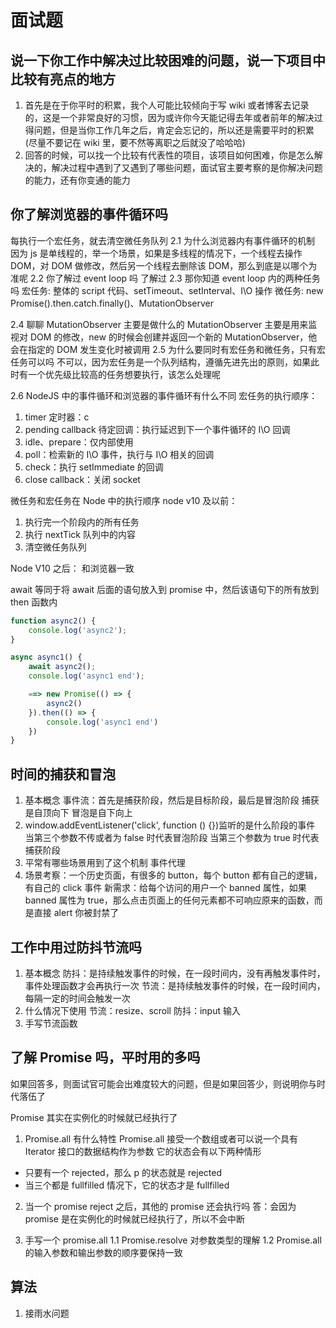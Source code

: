 # 面试题

## 说一下你工作中解决过比较困难的问题，说一下项目中比较有亮点的地方

1. 首先是在于你平时的积累，我个人可能比较倾向于写 wiki 或者博客去记录的，这是一个非常良好的习惯，因为或许你今天能记得去年或者前年的解决过得问题，但是当你工作几年之后，肯定会忘记的，所以还是需要平时的积累(尽量不要记在 wiki 里，要不然等离职之后就没了哈哈哈)
2. 回答的时候，可以找一个比较有代表性的项目，该项目如何困难，你是怎么解决的，解决过程中遇到了又遇到了哪些问题，面试官主要考察的是你解决问题的能力，还有你变通的能力

## 你了解浏览器的事件循环吗

每执行一个宏任务，就去清空微任务队列
2.1 为什么浏览器内有事件循环的机制
因为 js 是单线程的，举一个场景，如果是多线程的情况下，一个线程去操作 DOM，对 DOM 做修改，然后另一个线程去删除该 DOM，那么到底是以哪个为准呢
2.2 你了解过 event loop 吗
了解过
2.3 那你知道 event loop 内的两种任务吗
宏任务: 整体的 script 代码、setTimeout、setInterval、I\O 操作
微任务: new Promise().then.catch.finally()、MutationObserver

2.4 聊聊 MutationObserver 主要是做什么的
MutationObserver 主要是用来监视对 DOM 的修改，new 的时候会创建并返回一个新的 MutationObserver，他会在指定的 DOM 发生变化时被调用
2.5 为什么要同时有宏任务和微任务，只有宏任务可以吗
不可以，因为宏任务是一个队列结构，遵循先进先出的原则，如果此时有一个优先级比较高的任务想要执行，该怎么处理呢

2.6 NodeJS 中的事件循环和浏览器的事件循环有什么不同
宏任务的执行顺序：

1. timer 定时器：c
2. pending callback 待定回调：执行延迟到下一个事件循环的 I\O 回调
3. idle、prepare：仅内部使用
4. poll：检索新的 I\O 事件，执行与 I\O 相关的回调
5. check：执行 setImmediate 的回调
6. close callback：关闭 socket

微任务和宏任务在 Node 中的执行顺序
node v10 及以前：

1. 执行完一个阶段内的所有任务
2. 执行 nextTick 队列中的内容
3. 清空微任务队列

Node V10 之后：
和浏览器一致

await 等同于将 await 后面的语句放入到 promise 中，然后该语句下的所有放到 then 函数内

```js
function async2() {
    console.log('async2');
}

async async1() {
    await async2();
    console.log('async1 end');

    ==> new Promise(() => {
        async2()
    }).then(() => {
        console.log('async1 end')
    })
}

```

## 时间的捕获和冒泡

1. 基本概念
   事件流：首先是捕获阶段，然后是目标阶段，最后是冒泡阶段
   捕获是自顶向下
   冒泡是自下向上
2. window.addEventListener('click', function () {})监听的是什么阶段的事件
   当第三个参数不传或者为 false 时代表冒泡阶段
   当第三个参数为 true 时代表捕获阶段
3. 平常有哪些场景用到了这个机制
   事件代理
4. 场景考察：一个历史页面，有很多的 button，每个 button 都有自己的逻辑，有自己的 click 事件
   新需求：给每个访问的用户一个 banned 属性，如果 banned 属性为 true，那么点击页面上的任何元素都不可响应原来的函数，而是直接 alert 你被封禁了

## 工作中用过防抖节流吗

1. 基本概念
   防抖：是持续触发事件的时候，在一段时间内，没有再触发事件时，事件处理函数才会再执行一次
   节流：是持续触发事件的时候，在一段时间内，每隔一定的时间会触发一次
2. 什么情况下使用
   节流：resize、scroll
   防抖：input 输入
3. 手写节流函数

## 了解 Promise 吗，平时用的多吗

如果回答多，则面试官可能会出难度较大的问题，但是如果回答少，则说明你与时代落伍了

Promise 其实在实例化的时候就已经执行了

1. Promise.all 有什么特性
   Promise.all 接受一个数组或者可以说一个具有 Iterator 接口的数据结构作为参数
   它的状态会有以下两种情形

-   只要有一个 rejected，那么 p 的状态就是 rejected
-   当三个都是 fullfilled 情况下，它的状态才是 fullfilled

2. 当一个 promise reject 之后，其他的 promise 还会执行吗
   答：会因为 promise 是在实例化的时候就已经执行了，所以不会中断

3. 手写一个 promise.all
   1.1 Promise.resolve 对参数类型的理解
   1.2 Promise.all 的输入参数和输出参数的顺序要保持一致

## 算法

1. 接雨水问题


